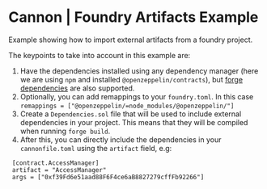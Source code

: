 # Cannon | Foundry Artifacts Example

Example showing how to import external artifacts from a foundry project.

The keypoints to take into account in this example are:

1. Have the dependencies installed using any dependency manager (here we are using `npm` and installed `@openzeppelin/contracts`), but [forge dependencies](https://book.getfoundry.sh/projects/dependencies) are also supported.
2. Optionally, you can add remappings to your `foundry.toml`. In this case `remappings = ["@openzeppelin/=node_modules/@openzeppelin/"]`
3. Create a `Dependencies.sol` file that will be used to include external dependencies in your project. This means that they will be compiled when running `forge build`.
4. After this, you can directly include the dependencies in your `cannonfile.toml` using the `artifact` field, e.g:

```
 [contract.AccessManager]
 artifact = "AccessManager"
 args = ["0xf39Fd6e51aad88F6F4ce6aB8827279cffFb92266"]
```
